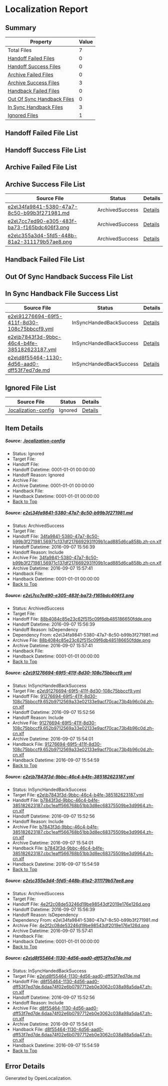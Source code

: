 # <a name='report-top'></a> Localization Report

## Summary
 Property | Value 
 -------- | ----- 
 Total Files | 7
[ Handoff Failed Files ](#handoff-failed-list)| 0
[ Handoff Success Files ](#handoff-success-list)| 0
[ Archive Failed Files ](#archive-failed-list)| 0
[ Archive Success Files ](#archive-success-list)| 3
[ Handback Failed Files ](#handback-failed-list)| 0
[ Out Of Sync Handback Files ](#outofsync-handback-success-list)| 0
[ In Sync Handback Files ](#insync-handback-success-list)| 3
[ Ignored Files ](#ignored-list)| 1

## <a name='handoff-failed-list'></a> Handoff Failed File List

## <a name='handoff-success-list'></a> Handoff Success File List

## <a name='archive-failed-list'></a> Archive Failed File List

## <a name='archive-success-list'></a> Archive Success File List
 Source File | Status | Details 
 ----------- | ------ | ------- 
 [e2e\34fa9841-5380-47a7-8c50-b99b3f271981.md](https://github.com/OpenLocalizationTestOrg/ol-test0/blob/5dc02b292df01c342aeef0920d135521d8d241c3/e2e/34fa9841-5380-47a7-8c50-b99b3f271981.md) | ArchivedSuccess | [Details](#886d8cdda49402e87b0c59eb13ea5430839118e21)
 [e2e\7cc7ed90-e305-483f-ba73-f165bdc406f3.png](https://github.com/OpenLocalizationTestOrg/ol-test0/blob/5dc02b292df01c342aeef0920d135521d8d241c3/e2e/7cc7ed90-e305-483f-ba73-f165bdc406f3.png) | ArchivedSuccess | [Details](#88b4084c85e23c62f515c09f6db485186650fdde2)
 [e2e\c355a3d4-5fd5-448b-81a2-311179b57ae8.png](https://github.com/OpenLocalizationTestOrg/ol-test0/blob/5dc02b292df01c342aeef0920d135521d8d241c3/e2e/c355a3d4-5fd5-448b-81a2-311179b57ae8.png) | ArchivedSuccess | [Details](#4e2f2c08de53246d19be98543df2019e176e126d5)

## <a name='handback-failed-list'></a> Handback Failed File List

## <a name='outofsync-handback-success-list'></a> Out Of Sync Handback Success File List

## <a name='insync-handback-success-list'></a> In Sync Handback File Success List
 Source File | Status | Details 
 ----------- | ------ | ------- 
 [e2e\91276694-69f5-411f-8d30-108c75bbccf9.yml](https://github.com/OpenLocalizationTestOrg/ol-test0/blob/ac5629b2142fbcf5e8bad4e5f7421299886fc4a4/e2e/91276694-69f5-411f-8d30-108c75bbccf9.yml) | InSyncHandedBackSuccess | [Details](#fb490d04a571d87748f2ca8d2a5b9a49cfbb880c3)
 [e2e\b7843f3d-9bbc-46c4-b4fe-385182623187.yml](https://github.com/OpenLocalizationTestOrg/ol-test0/blob/ac5629b2142fbcf5e8bad4e5f7421299886fc4a4/e2e/b7843f3d-9bbc-46c4-b4fe-385182623187.yml) | InSyncHandedBackSuccess | [Details](#ae456abfbbc42fcca85ce000dbd059b78375b16d4)
 [e2e\d8f55464-1130-4d56-aad0-dff53f7ed7de.md](https://github.com/OpenLocalizationTestOrg/ol-test0/blob/ac5629b2142fbcf5e8bad4e5f7421299886fc4a4/e2e/d8f55464-1130-4d56-aad0-dff53f7ed7de.md) | InSyncHandedBackSuccess | [Details](#2e7169044182234147ed96f281e2fd5a0b3b7d266)

## <a name='ignored-list'></a> Ignored File List
 Source File | Status | Details 
 ----------- | ------ | ------- 
 [.localization-config](https://github.com/OpenLocalizationTestOrg/ol-test0/blob/5dc02b292df01c342aeef0920d135521d8d241c3/.localization-config) | Ignored | [Details](#c268a05ecaa7ec85942ed632c29928ee5bd6da8d0)

## Item Details
##### <a name='c268a05ecaa7ec85942ed632c29928ee5bd6da8d0'></a> Source: [.localization-config](https://github.com/OpenLocalizationTestOrg/ol-test0/blob/5dc02b292df01c342aeef0920d135521d8d241c3/.localization-config)
* Status: Ignored
* Target File: 
* Handoff File: 
* Handoff Datetime: 0001-01-01 00:00:00
* Handoff Reason: Ignored
* Archive File: 
* Archive Datetime: 0001-01-01 00:00:00
* Handback File: 
* Handback Datetime: 0001-01-01 00:00:00
* [Back to Top](#report-top)

##### <a name='886d8cdda49402e87b0c59eb13ea5430839118e21'></a> Source: [e2e\34fa9841-5380-47a7-8c50-b99b3f271981.md](https://github.com/OpenLocalizationTestOrg/ol-test0/blob/5dc02b292df01c342aeef0920d135521d8d241c3/e2e/34fa9841-5380-47a7-8c50-b99b3f271981.md)
* Status: ArchivedSuccess
* Target File: 
* Handoff File: [34fa9841-5380-47a7-8c50-b99b3f271981.56971c137df2176692931f09b1cad885d6ca858b.zh-cn.xlf](https://github.com/OpenLocalizationTestOrg/ol-test0-handoff/blob/e1cef15aa01f62acee2af7fb2337dc035724ba9a/ol-handoff/OpenLocalizationTestOrg/ol-test0-zhcn/yuwzho/ht/34fa9841-5380-47a7-8c50-b99b3f271981.56971c137df2176692931f09b1cad885d6ca858b.zh-cn.xlf)
* Handoff Datetime: 2016-09-07 15:56:39
* Handoff Reason: Include
* Archive File: [34fa9841-5380-47a7-8c50-b99b3f271981.56971c137df2176692931f09b1cad885d6ca858b.zh-cn.xlf](https://github.com/OpenLocalizationTestOrg/ol-test0-handoff/blob/b5f08700e5304941b503bec67fec4552ba4afe04/ol-archive/OpenLocalizationTestOrg/ol-test0-zhcn/yuwzho/ht/34fa9841-5380-47a7-8c50-b99b3f271981.56971c137df2176692931f09b1cad885d6ca858b.zh-cn.xlf)
* Archive Datetime: 2016-09-07 15:57:41
* Handback File: 
* Handback Datetime: 0001-01-01 00:00:00
* [Back to Top](#report-top)

##### <a name='88b4084c85e23c62f515c09f6db485186650fdde2'></a> Source: [e2e\7cc7ed90-e305-483f-ba73-f165bdc406f3.png](https://github.com/OpenLocalizationTestOrg/ol-test0/blob/5dc02b292df01c342aeef0920d135521d8d241c3/e2e/7cc7ed90-e305-483f-ba73-f165bdc406f3.png)
* Status: ArchivedSuccess
* Target File: 
* Handoff File: [88b4084c85e23c62f515c09f6db485186650fdde.png](https://github.com/OpenLocalizationTestOrg/ol-test0-handoff/blob/e1cef15aa01f62acee2af7fb2337dc035724ba9a/ol-handoff/OpenLocalizationTestOrg/ol-test0-zhcn/yuwzho/ht/88b4084c85e23c62f515c09f6db485186650fdde.png)
* Handoff Datetime: 2016-09-07 15:56:39
* Handoff Reason: IsDependency
* Dependency From: e2e\34fa9841-5380-47a7-8c50-b99b3f271981.md
* Archive File: [88b4084c85e23c62f515c09f6db485186650fdde.png](https://github.com/OpenLocalizationTestOrg/ol-test0-handoff/blob/b5f08700e5304941b503bec67fec4552ba4afe04/ol-archive/OpenLocalizationTestOrg/ol-test0-zhcn/yuwzho/ht/88b4084c85e23c62f515c09f6db485186650fdde.png)
* Archive Datetime: 2016-09-07 15:57:41
* Handback File: 
* Handback Datetime: 0001-01-01 00:00:00
* [Back to Top](#report-top)

##### <a name='fb490d04a571d87748f2ca8d2a5b9a49cfbb880c3'></a> Source: [e2e\91276694-69f5-411f-8d30-108c75bbccf9.yml](https://github.com/OpenLocalizationTestOrg/ol-test0/blob/ac5629b2142fbcf5e8bad4e5f7421299886fc4a4/e2e/91276694-69f5-411f-8d30-108c75bbccf9.yml)
* Status: InSyncHandedBackSuccess
* Target File: [e2e\91276694-69f5-411f-8d30-108c75bbccf9.yml](https://github.com/OpenLocalizationTestOrg/ol-test0-zhcn/blob/5fa62ce43fc808aae116e440750d3fd360b4979e/e2e/91276694-69f5-411f-8d30-108c75bbccf9.yml)
* Handoff File: [91276694-69f5-411f-8d30-108c75bbccf9.652b9712569a33e02133e9acf70cac73b4b96c0d.zh-cn.xlf](https://github.com/OpenLocalizationTestOrg/ol-test0-handoff/blob/74df969a4c867b96050e1deb47e08596aaf3aa49/ol-handoff/OpenLocalizationTestOrg/ol-test0-zhcn/yuwzho/ht/91276694-69f5-411f-8d30-108c75bbccf9.652b9712569a33e02133e9acf70cac73b4b96c0d.zh-cn.xlf)
* Handoff Datetime: 2016-09-07 15:52:56
* Handoff Reason: Include
* Archive File: [91276694-69f5-411f-8d30-108c75bbccf9.652b9712569a33e02133e9acf70cac73b4b96c0d.zh-cn.xlf](https://github.com/OpenLocalizationTestOrg/ol-test0-handoff/blob/3a521b5c7122dd85b7812a5978fbc776636c5a15/ol-archive/OpenLocalizationTestOrg/ol-test0-zhcn/yuwzho/ht/91276694-69f5-411f-8d30-108c75bbccf9.652b9712569a33e02133e9acf70cac73b4b96c0d.zh-cn.xlf)
* Archive Datetime: 2016-09-07 15:54:01
* Handback File: [91276694-69f5-411f-8d30-108c75bbccf9.652b9712569a33e02133e9acf70cac73b4b96c0d.zh-cn.xlf](https://github.com/OpenLocalizationTestOrg/ol-test0-handback/blob/9504b69f80e06f4b20798bead6d4728a604b7321/ol-handback/OpenLocalizationTestOrg/ol-test0-zhcn/yuwzho/ht/91276694-69f5-411f-8d30-108c75bbccf9.652b9712569a33e02133e9acf70cac73b4b96c0d.zh-cn.xlf)
* Handback Datetime: 2016-09-07 15:54:59
* [Back to Top](#report-top)

##### <a name='ae456abfbbc42fcca85ce000dbd059b78375b16d4'></a> Source: [e2e\b7843f3d-9bbc-46c4-b4fe-385182623187.yml](https://github.com/OpenLocalizationTestOrg/ol-test0/blob/ac5629b2142fbcf5e8bad4e5f7421299886fc4a4/e2e/b7843f3d-9bbc-46c4-b4fe-385182623187.yml)
* Status: InSyncHandedBackSuccess
* Target File: [e2e\b7843f3d-9bbc-46c4-b4fe-385182623187.yml](https://github.com/OpenLocalizationTestOrg/ol-test0-zhcn/blob/5fa62ce43fc808aae116e440750d3fd360b4979e/e2e/b7843f3d-9bbc-46c4-b4fe-385182623187.yml)
* Handoff File: [b7843f3d-9bbc-46c4-b4fe-385182623187.cbc1eaff566768b51bb3d8ec68375509be3d9964.zh-cn.xlf](https://github.com/OpenLocalizationTestOrg/ol-test0-handoff/blob/74df969a4c867b96050e1deb47e08596aaf3aa49/ol-handoff/OpenLocalizationTestOrg/ol-test0-zhcn/yuwzho/ht/b7843f3d-9bbc-46c4-b4fe-385182623187.cbc1eaff566768b51bb3d8ec68375509be3d9964.zh-cn.xlf)
* Handoff Datetime: 2016-09-07 15:52:56
* Handoff Reason: Include
* Archive File: [b7843f3d-9bbc-46c4-b4fe-385182623187.cbc1eaff566768b51bb3d8ec68375509be3d9964.zh-cn.xlf](https://github.com/OpenLocalizationTestOrg/ol-test0-handoff/blob/3a521b5c7122dd85b7812a5978fbc776636c5a15/ol-archive/OpenLocalizationTestOrg/ol-test0-zhcn/yuwzho/ht/b7843f3d-9bbc-46c4-b4fe-385182623187.cbc1eaff566768b51bb3d8ec68375509be3d9964.zh-cn.xlf)
* Archive Datetime: 2016-09-07 15:54:01
* Handback File: [b7843f3d-9bbc-46c4-b4fe-385182623187.cbc1eaff566768b51bb3d8ec68375509be3d9964.zh-cn.xlf](https://github.com/OpenLocalizationTestOrg/ol-test0-handback/blob/9504b69f80e06f4b20798bead6d4728a604b7321/ol-handback/OpenLocalizationTestOrg/ol-test0-zhcn/yuwzho/ht/b7843f3d-9bbc-46c4-b4fe-385182623187.cbc1eaff566768b51bb3d8ec68375509be3d9964.zh-cn.xlf)
* Handback Datetime: 2016-09-07 15:54:59
* [Back to Top](#report-top)

##### <a name='4e2f2c08de53246d19be98543df2019e176e126d5'></a> Source: [e2e\c355a3d4-5fd5-448b-81a2-311179b57ae8.png](https://github.com/OpenLocalizationTestOrg/ol-test0/blob/5dc02b292df01c342aeef0920d135521d8d241c3/e2e/c355a3d4-5fd5-448b-81a2-311179b57ae8.png)
* Status: ArchivedSuccess
* Target File: 
* Handoff File: [4e2f2c08de53246d19be98543df2019e176e126d.png](https://github.com/OpenLocalizationTestOrg/ol-test0-handoff/blob/e1cef15aa01f62acee2af7fb2337dc035724ba9a/ol-handoff/OpenLocalizationTestOrg/ol-test0-zhcn/yuwzho/ht/4e2f2c08de53246d19be98543df2019e176e126d.png)
* Handoff Datetime: 2016-09-07 15:56:39
* Handoff Reason: IsDependency
* Dependency From: e2e\34fa9841-5380-47a7-8c50-b99b3f271981.md
* Archive File: [4e2f2c08de53246d19be98543df2019e176e126d.png](https://github.com/OpenLocalizationTestOrg/ol-test0-handoff/blob/b5f08700e5304941b503bec67fec4552ba4afe04/ol-archive/OpenLocalizationTestOrg/ol-test0-zhcn/yuwzho/ht/4e2f2c08de53246d19be98543df2019e176e126d.png)
* Archive Datetime: 2016-09-07 15:57:41
* Handback File: 
* Handback Datetime: 0001-01-01 00:00:00
* [Back to Top](#report-top)

##### <a name='2e7169044182234147ed96f281e2fd5a0b3b7d266'></a> Source: [e2e\d8f55464-1130-4d56-aad0-dff53f7ed7de.md](https://github.com/OpenLocalizationTestOrg/ol-test0/blob/ac5629b2142fbcf5e8bad4e5f7421299886fc4a4/e2e/d8f55464-1130-4d56-aad0-dff53f7ed7de.md)
* Status: InSyncHandedBackSuccess
* Target File: [e2e\d8f55464-1130-4d56-aad0-dff53f7ed7de.md](https://github.com/OpenLocalizationTestOrg/ol-test0-zhcn/blob/5fa62ce43fc808aae116e440750d3fd360b4979e/e2e/d8f55464-1130-4d56-aad0-dff53f7ed7de.md)
* Handoff File: [d8f55464-1130-4d56-aad0-dff53f7ed7de.6daa74f02e6b0797712eb0e3062c038a98a5da47.zh-cn.xlf](https://github.com/OpenLocalizationTestOrg/ol-test0-handoff/blob/74df969a4c867b96050e1deb47e08596aaf3aa49/ol-handoff/OpenLocalizationTestOrg/ol-test0-zhcn/yuwzho/ht/d8f55464-1130-4d56-aad0-dff53f7ed7de.6daa74f02e6b0797712eb0e3062c038a98a5da47.zh-cn.xlf)
* Handoff Datetime: 2016-09-07 15:52:56
* Handoff Reason: Include
* Archive File: [d8f55464-1130-4d56-aad0-dff53f7ed7de.6daa74f02e6b0797712eb0e3062c038a98a5da47.zh-cn.xlf](https://github.com/OpenLocalizationTestOrg/ol-test0-handoff/blob/3a521b5c7122dd85b7812a5978fbc776636c5a15/ol-archive/OpenLocalizationTestOrg/ol-test0-zhcn/yuwzho/ht/d8f55464-1130-4d56-aad0-dff53f7ed7de.6daa74f02e6b0797712eb0e3062c038a98a5da47.zh-cn.xlf)
* Archive Datetime: 2016-09-07 15:54:01
* Handback File: [d8f55464-1130-4d56-aad0-dff53f7ed7de.6daa74f02e6b0797712eb0e3062c038a98a5da47.zh-cn.xlf](https://github.com/OpenLocalizationTestOrg/ol-test0-handback/blob/9504b69f80e06f4b20798bead6d4728a604b7321/ol-handback/OpenLocalizationTestOrg/ol-test0-zhcn/yuwzho/ht/d8f55464-1130-4d56-aad0-dff53f7ed7de.6daa74f02e6b0797712eb0e3062c038a98a5da47.zh-cn.xlf)
* Handback Datetime: 2016-09-07 15:54:59
* [Back to Top](#report-top)


## Error Details

Generated by OpenLocalization.
